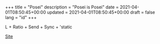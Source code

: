 +++
title = "Posei"
description = "Posei is Posei"
date = 2021-04-01T08:50:45+00:00
updated = 2021-04-01T08:50:45+00:00
draft = false
lang = "id"
+++

L + Ratio + Send + Sync + 'static

[Site](https://posei.me/)
